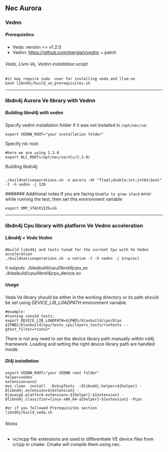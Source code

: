 
## Nec Aurora


### Vednn


##### Prerequisites:

- Veda: version <=  v1.2.0
- Vednn:  https://github.com/mergian/vednn + patch

###### Veda, Llvm-Ve, Vednn installation script

```
#it may require sudo  user for installing veda and llvm-ve
bash libnd4j/build_ve_prerequisites.sh
```

---------------------


### libdn4j  Aurora Ve library with Vednn

##### Building libnd4j with vednn

Specify vednn installation folder if it was not installed in ```/opt/nec/ve```:
```
export VEDNN_ROOT="your installation folder"
```
Specify nlc root:
```
#here we are using 2.3.0
export NLC_ROOT=/opt/nec/ve/nlc/2.3.0/
```
Building libdn4j:
```

./buildnativeoperations.sh -o aurora -dt "float;double;int;int64;bool" -t -h vednn -j 120
```


####### Additional notes
If you are facing `Unable to grow stack` error while running the test, then set this environment variable
```
export OMP_STACKSIZE=1G
```
---------------------

### libdn4j Cpu library with platform  Ve  Vednn acceleration

##### Libnd4j + Veda Vednn

```
#build libnd4j and tests tuned for the current Cpu with Ve Vednn acceleration
./buildnativeoperations.sh -a native -t -h vednn -j $(nproc)
```
it outputs:
./blasbuild/cpu/libnd4jcpu_so
./blasbuild/cpu/libnd4jcpu_device.so

##### Usage
Veda Ve library should be either in the working directory or its path should be set using *DEVICE_LIB_LOADPATH* environment variable.
```
#example:
#running conv2d tests:
export DEVICE_LIB_LOADPATH=${PWD}/blasbuild/cpu/blas
${PWD}/blasbuild/cpu/tests_cpu/layers_tests/runtests --gtest_filter=*conv2*
```

There is not any need to set the device library path manually within nd4j framework. Loading and setting the right device library path are handled inside.

##### Dl4j installation
```
export VEDNN_ROOT="your VEDNN root folder"
helper=vednn
extension=avx2
mvn clean  install  -DskipTests  -Dlibnd4j.helper=${helper} -Dlibnd4j.extension=${extension} -Djavacpp.platform.extension=-${helper}-${extension} -Dlibnd4j.classifier=linux-x86_64-${helper}-${extension} -Pcpu

#or if you followed Prerequisites section
libnd4j/build_veda.sh

```
###### Notes
   - vc/vcpp file extensions are used to differentiate VE device files from c/cpp in cmake. Cmake will compile them using nec.

